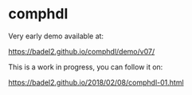 # comphdl

Very early demo available at:

https://badel2.github.io/comphdl/demo/v07/

This is a work in progress, you can follow it on:

https://badel2.github.io/2018/02/08/comphdl-01.html
